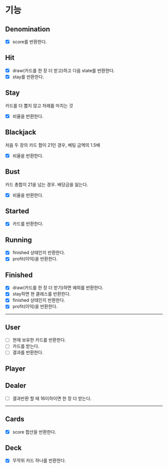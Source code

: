 # 기능
## Denomination
- [x] score를 반환한다.

## Hit
- [x] draw(카드를 한 장 더 받고)하고 다음 state를 반환한다.
- [X] stay를 반환한다.

## Stay
카드를 더 뽑지 않고 차례를 마치는 것
- [x] 비율을 반환한다.

## Blackjack
처음 두 장의 카드 합이 21인 경우, 베팅 금액의 1.5배
- [x] 비율을 반환한다.
## Bust
카드 총합이 21을 넘는 경우. 배당금을 잃는다.
- [x] 비율을 반환한다.

## Started
- [x] 카드를 반환한다.

## Running
- [x] finished 상태인지 반환한다.
- [x] profit(이익)을 반환한다.

## Finished
- [x] draw(카드를 한 장 더 받기)하면 예외를 반환한다.
- [x] stay하면 현 클래스를 반환한다.
- [x] finished 상태인지 반환한다.
- [x] profit(이익)을 반환한다.

---

## User
- [ ] 현재 보유한 카드를 반환한다.
- [ ] 카드를 받는다.
- [ ] 결과를 반환한다.

## Player

## Dealer
- [ ] 결과반환 할 때 16이하이면 한 장 더 받는다.

---

## Cards
- [x] score 합산을 반환한다.

## Deck
- [x] 무작위 카드 하나를 반환한다.